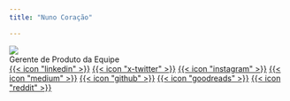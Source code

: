 ```yaml
---
title: "Nuno Coração"

---
```

<div class="flex mt-4">
  <img class="!mt-0 !mb-0 h-24 w-24 arredondado completo ltr:mr-4 rtl:ml-4" largura="96" altura="96"
    src="avatar.jpg" />
  <div class="place-self-center">
    <div class="text-sm text-neutral-700 dark:text-neutral-400">Gerente de Produto da Equipe</div>
    <div class="text-2xl sm:text-lg">
      <div class="flex flex-wrap text-neutral-400 escuro:text-neutral-500">
        <a class="px-1 hover:text-primary-700 dark:hover:text-primary-400" href="https://linkedin.com/in/nunocoracao" target="_blank"
          aria-label="{{ $name | title }}" rel="me noopener noreferrer">{{< icon "linkedin" >}}</a>
        <a class="px-1 hover:text-primary-700 dark:hover:text-primary-400" href="https://twitter.com/nunocoracao" target="_blank"
          aria-label="{{ $name | title }}" rel="me noopener noreferrer">{{< icon "x-twitter" >}}</a>
        <a class="px-1 hover:text-primary-700 dark:hover:text-primary-400" href="https://instagram.com/nunocoracao" target="_blank"
          aria-label="{{ $name | title }}" rel="me noopener noreferrer">{{< icon "instagram" >}}</a>
        <a class="px-1 hover:text-primary-700 dark:hover:text-primary-400" href="https://medium.com/@nunocoracao" target="_blank"
          aria-label="{{ $name | title }}" rel="me noopener noreferrer">{{< icon "medium" >}}</a>
        <a class="px-1 hover:text-primary-700 dark:hover:text-primary-400" href="https://github.com/nunocoracao" target="_blank"
          aria-label="{{ $name | title }}" rel="me noopener noreferrer">{{< icon "github" >}}</a>
        <a class="px-1 hover:text-primary-700 dark:hover:text-primary-400" href="http://goodreads.com/nunocoracao" target="_blank"
          aria-label="{{ $name | title }}" rel="me noopener noreferrer">{{< icon "goodreads" >}}</a>
        <a class="px-1 hover:text-primary-700 dark:hover:text-primary-400" href="https://reddit.com/user/nunoheart" target="_blank"
          aria-label="{{ $name | title }}" rel="me noopener noreferrer">{{< icon "reddit" >}}</a>
      </div>
    </div>
  </div>
</div>